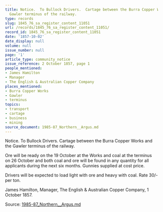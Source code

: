 ```yaml
---
title: Notice.  To Bullock Drivers.  Cartage between the Burra Copper Works and the
  Gawler terminus of the railway.
type: records
slug: 1845_76_sa_register_content_11051
url: /records/1845_76_sa_register_content_11051/
record_id: 1845_76_sa_register_content_11051
date: '1857-10-02'
date_display: null
volume: null
issue_number: null
page: '1'
article_type: community_notice
issue_reference: 2 October 1857, page 1
people_mentioned:
- James Hamilton
- Manager
- The English & Australian Copper Company
places_mentioned:
- Burra Copper Works
- Gawler
- terminus
topics:
- transport
- cartage
- business
- mining
source_document: 1985-87_Northern__Argus.md
---
```


Notice.  To Bullock Drivers.  Cartage between the Burra Copper Works and the Gawler terminus of the railway.

Ore will be ready on the 19 October at the Works and coal at the terminus on 26 October and both coal and ore will be found in any quantity for all applicants during the next six months.  Gunnies supplied at cost price.

Drivers will be expected to load light with ore and heavy with coal.  Rate 30/- per ton.

James Hamilton, Manager, The English & Australian Copper Company, 1 October 1857.

Source: [1985-87_Northern__Argus.md](/downloads/markdown/1985-87_Northern__Argus.md)
